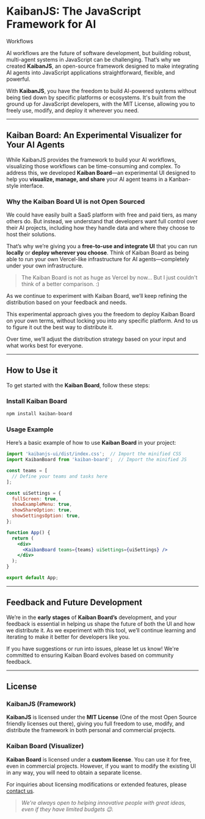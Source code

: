 # KaibanJS: The JavaScript Framework for AI
Workflows

AI workflows are the future of software development, but building robust, multi-agent systems in JavaScript can be challenging. That’s why we created **KaibanJS**, an open-source framework designed to make integrating AI agents into JavaScript applications straightforward, flexible, and powerful.

With **KaibanJS**, you have the freedom to build AI-powered systems without being tied down by specific platforms or ecosystems. It's built from the ground up for JavaScript developers, with the MIT License, allowing you to freely use, modify, and deploy it wherever you need.

---

## Kaiban Board: An Experimental Visualizer for Your AI Agents

While KaibanJS provides the framework to build your AI workflows, visualizing those workflows can be time-consuming and complex. To address this, we developed **Kaiban Board**—an experimental UI designed to help you **visualize, manage, and share** your AI agent teams in a Kanban-style interface.

### Why the Kaiban Board UI is not Open Sourced

We could have easily built a SaaS platform with free and paid tiers, as many others do. But instead, we understand that developers want full control over their AI projects, including how they handle data and where they choose to host their solutions. 

That’s why we’re giving you a **free-to-use and integrate UI** that you can run **locally** or **deploy wherever you choose**. Think of Kaiban Board as being able to run your own Vercel-like infrastructure for AI agents—completely under your own infrastructure. 

> The Kaiban Board is not as huge as Vercel by now... But I just couldn't think of a better comparison. :)

As we continue to experiment with Kaiban Board, we’ll keep refining the distribution based on your feedback and needs. 

This experimental approach gives you the freedom to deploy Kaiban Board on your own terms, without locking you into any specific platform. And to us to figure it out the best way to distribute it. 

Over time, we’ll adjust the distribution strategy based on your input and what works best for everyone.

---

## How to Use it

To get started with the **Kaiban Board**, follow these steps:

### Install Kaiban Board

```bash
npm install kaiban-board
```

### Usage Example

Here’s a basic example of how to use **Kaiban Board** in your project:

```jsx
import 'kaibanjs-ui/dist/index.css';  // Import the minified CSS
import KaibanBoard from 'kaiban-board';  // Import the minified JS

const teams = [
  // Define your teams and tasks here
];

const uiSettings = {
  fullScreen: true,
  showExampleMenu: true,
  showShareOption: true,
  showSettingsOption: true,
};

function App() {
  return (
    <div>
      <KaibanBoard teams={teams} uiSettings={uiSettings} />
    </div>
  );
}

export default App;
```

---

## Feedback and Future Development

We’re in the **early stages** of **Kaiban Board’s** development, and your feedback is essential in helping us shape the future of both the UI and how we distribute it. As we experiment with this tool, we’ll continue learning and iterating to make it better for developers like you.

If you have suggestions or run into issues, please let us know! We're committed to ensuring Kaiban Board evolves based on community feedback.

---


## License

### KaibanJS (Framework)

**KaibanJS** is licensed under the **MIT License** (One of the most Open Source friendly licenses out there), giving you full freedom to use, modify, and distribute the framework in both personal and commercial projects.

### Kaiban Board (Visualizer)

**Kaiban Board** is licensed under a **custom license**. You can use it for free, even in commercial projects. However, if you want to modify the existing UI in any way, you will need to obtain a separate license.

For inquiries about licensing modifications or extended features, please [contact us](mailto:hello@kaibanjs.com). 

> *We're always open to helping innovative people with great ideas, even if they have limited budgets 😉.*
